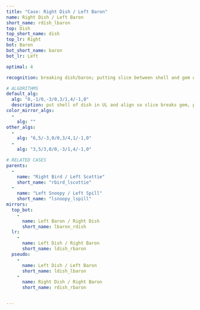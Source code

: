 ```yaml
---
title: "Case: Right Dish / Left Baron"
name: Right Dish / Left Baron
short_name: rdish_lbaron
top: Dish
top_short_name: dish
top_lr: Right
bot: Baron
bot_short_name: baron
bot_lr: Left

optimal: 4

recognition: breaking dish/baron; putting slice between shell and gem on top and preserving tents on bottom breaks squareshape

# ALGORITHMS
default_alg:
  alg: "0,-1/0,-3/0,3/1,4/-1,0"
  description: put shell of dish in UL and align so slice breaks gem, preserve both tents in DL (goes to good bird/scottie)
color_mirror_algs:
  -
    alg: ""
other_algs:
  -
    alg: "6,5/-3,0/0,3/4,1/-1,0"
  -
    alg: "3,5/3,0/0,-3/1,4/-1,0"

# RELATED CASES
parents:
  -
    name: "Right Bird / Left Scottie"
    short_name: "rbird_lscottie"
  -
    name: "Left Snoopy / Left Spill"
    short_name: "lsnoopy_lspill"
mirrors:
  top_bot:
    -
      name: Left Baron / Right Dish
      short_name: lbaron_rdish
  lr:
    -
      name: Left Dish / Right Baron
      short_name: ldish_rbaron
  pseudo:
    -
      name: Left Dish / Left Baron
      short_name: ldish_lbaron
    -
      name: Right Dish / Right Baron
      short_name: rdish_rbaron


---
```


